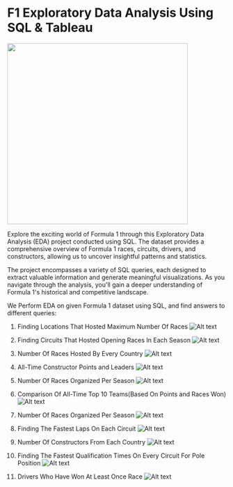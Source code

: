 # F1 Exploratory Data Analysis Using SQL & Tableau

<a href="https://media.contentapi.ea.com/content/dam/gin/images/2023/02/f123-gametile-16x9.jpg.adapt.crop1x1.767w.jpg"><img height="415" src="https://media.contentapi.ea.com/content/dam/gin/images/2023/02/f123-gametile-16x9.jpg.adapt.crop1x1.767w.jpg"></a>

Explore the exciting world of Formula 1 through this Exploratory Data Analysis (EDA) project conducted using SQL. The dataset provides a comprehensive overview of Formula 1 races, circuits, drivers, and constructors, allowing us to uncover insightful patterns and statistics. 

The project encompasses a variety of SQL queries, each designed to extract valuable information and generate meaningful visualizations. As you navigate through the analysis, you'll gain a deeper understanding of Formula 1's historical and competitive landscape.

We Perform EDA on given Formula 1 dataset using SQL, and find answers to different queries:

1. Finding Locations That Hosted Maximum Number Of Races
![Alt text](plot1.png)

2. Finding Circuits That Hosted Opening Races In Each Season
 ![Alt text](plot2.png)

3. Number Of Races Hosted By Every Country
![Alt text](plot3.png)

4. All-Time Constructor Points and Leaders 
![Alt text](plot4.png)

5. Number Of Races Organized Per Season
![Alt text](plot5.png)

6. Comparison Of All-Time Top 10 Teams(Based On Points and Races Won)
![Alt text](plot6.png)

7. Number Of Races Organized Per Season
 ![Alt text](plot7.png)

8. Finding The Fastest Laps On Each Circuit 
![Alt text](plot8.png)

9. Number Of Constructors From Each Country 
![Alt text](plot9.png)

10. Finding The Fastest Qualification Times On Every Circuit For Pole Position
![Alt text](plot10.png)

11. Drivers Who Have Won At Least Once Race 
![Alt text](plot11.png)